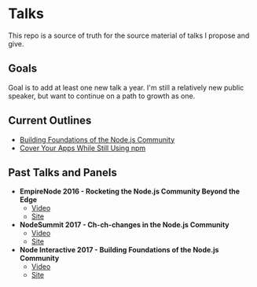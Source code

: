 # Talks
This repo is a source of truth for the source material of talks I propose and give. 

## Goals
Goal is to add at least one new talk a year. I'm still a relatively new public speaker, but want to continue on a path to growth as one. 

## Current Outlines
* [Building Foundations of the Node.js Community](./building-foundations-of-the-node-js-community.md)
* [Cover Your Apps While Still Using npm](./cover-your-apps-while-still-using-npm.md)

## Past Talks and Panels
* **EmpireNode 2016 - Rocketing the Node.js Community Beyond the Edge**
  * [Video](https://www.youtube.com/watch?v=lfy_k2REw8A)
  * [Site](http://2016.empirenode.org/)
* **NodeSummit 2017 - Ch-ch-changes in the Node.js Community**
  * [Video](https://vimeo.com/230202619)
  * [Site](http://nodesummit.com/)
* **Node Interactive 2017 - Building Foundations of the Node.js Community**
  * [Video](https://youtu.be/vb75ww-MAg0)
  * [Site](http://events.linuxfoundation.org/events/node-interactive)
